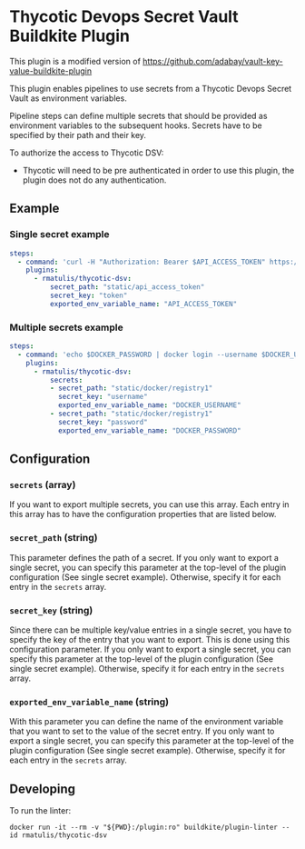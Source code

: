 # Thycotic Devops Secret Vault Buildkite Plugin


This plugin is a modified version of https://github.com/adabay/vault-key-value-buildkite-plugin

This plugin enables pipelines to use secrets from a Thycotic Devops Secret Vault as environment variables.

Pipeline steps can define multiple secrets that should be provided as environment variables to the subsequent hooks.
Secrets have to be specified by their path and their key.

To authorize the access to Thycotic DSV:
* Thycotic will need to be pre authenticated in order to use this plugin, the plugin does not do any authentication.

## Example

### Single secret example

```yml
steps:
  - command: 'curl -H "Authorization: Bearer $API_ACCESS_TOKEN" https://api.example.com'
    plugins:
      - rmatulis/thycotic-dsv:
          secret_path: "static/api_access_token"
          secret_key: "token"
          exported_env_variable_name: "API_ACCESS_TOKEN"
```

### Multiple secrets example

```yml
steps:
  - command: 'echo $DOCKER_PASSWORD | docker login --username $DOCKER_USERNAME --password-stdin'
    plugins:
      - rmatulis/thycotic-dsv:
          secrets:
          - secret_path: "static/docker/registry1"
            secret_key: "username"
            exported_env_variable_name: "DOCKER_USERNAME"
          - secret_path: "static/docker/registry1"
            secret_key: "password"
            exported_env_variable_name: "DOCKER_PASSWORD"
```

## Configuration

### `secrets` (array)

If you want to export multiple secrets, you can use this array. Each entry in this array has to have the configuration properties that are listed below.

### `secret_path` (string)

This parameter defines the path of a secret. If you only want to export a single secret, you can specify this parameter at the top-level of the plugin configuration (See single secret example). Otherwise, specify it for each entry in the `secrets` array.

### `secret_key` (string)

Since there can be multiple key/value entries in a single secret, you have to specify the key of the entry that you want to export. This is done using this configuration parameter. If you only want to export a single secret, you can specify this parameter at the top-level of the plugin configuration (See single secret example). Otherwise, specify it for each entry in the `secrets` array.

### `exported_env_variable_name` (string)

With this parameter you can define the name of the environment variable that you want to set to the value of the secret entry. If you only want to export a single secret, you can specify this parameter at the top-level of the plugin configuration (See single secret example). Otherwise, specify it for each entry in the `secrets` array.

## Developing

To run the linter:

```shell
docker run -it --rm -v "${PWD}:/plugin:ro" buildkite/plugin-linter --id rmatulis/thycotic-dsv
```